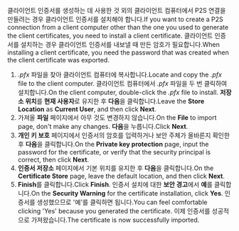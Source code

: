 <span data-ttu-id="947a5-101">클라이언트 인증서를 생성하는 데 사용한 것 외의 클라이언트 컴퓨터에서 P2S 연결을 만들려는 경우 클라이언트 인증서를 설치해야 합니다.</span><span class="sxs-lookup"><span data-stu-id="947a5-101">If you want to create a P2S connection from a client computer other than the one you used to generate the client certificates, you need to install a client certificate.</span></span> <span data-ttu-id="947a5-102">클라이언트 인증서를 설치하는 경우 클라이언트 인증서를 내보낼 때 만든 암호가 필요합니다.</span><span class="sxs-lookup"><span data-stu-id="947a5-102">When installing a client certificate, you need the password that was created when the client certificate was exported.</span></span>

1. <span data-ttu-id="947a5-103">*.pfx* 파일을 찾아 클라이언트 컴퓨터에 복사합니다.</span><span class="sxs-lookup"><span data-stu-id="947a5-103">Locate and copy the *.pfx* file to the client computer.</span></span> <span data-ttu-id="947a5-104">클라이언트 컴퓨터에서 *.pfx* 파일을 두 번 클릭하여 설치합니다.</span><span class="sxs-lookup"><span data-stu-id="947a5-104">On the client computer, double-click the *.pfx* file to install.</span></span> <span data-ttu-id="947a5-105">**저장소 위치**를 **현재 사용자**로 유지한 후 **다음**을 클릭합니다.</span><span class="sxs-lookup"><span data-stu-id="947a5-105">Leave the **Store Location** as **Current User**, and then click **Next**.</span></span>
2. <span data-ttu-id="947a5-106">가져올 **파일** 페이지에서 아무 것도 변경하지 않습니다.</span><span class="sxs-lookup"><span data-stu-id="947a5-106">On the **File** to import page, don't make any changes.</span></span> <span data-ttu-id="947a5-107">**다음**을 누릅니다.</span><span class="sxs-lookup"><span data-stu-id="947a5-107">Click **Next**.</span></span>
3. <span data-ttu-id="947a5-108">**개인 키 보호** 페이지에서 인증서의 암호를 입력하거나 보안 주체가 올바른지 확인한 후 **다음**을 클릭합니다.</span><span class="sxs-lookup"><span data-stu-id="947a5-108">On the **Private key protection** page, input the password for the certificate, or verify that the security principal is correct, then click **Next**.</span></span>
4. <span data-ttu-id="947a5-109">**인증서 저장소** 페이지에서 기본 위치를 유지한 후 **다음**을 클릭합니다.</span><span class="sxs-lookup"><span data-stu-id="947a5-109">On the **Certificate Store** page, leave the default location, and then click **Next**.</span></span>
5. <span data-ttu-id="947a5-110">**Finish**를 클릭합니다.</span><span class="sxs-lookup"><span data-stu-id="947a5-110">Click **Finish**.</span></span> <span data-ttu-id="947a5-111">인증서 설치에 대한 **보안 경고**에서 **예**를 클릭합니다.</span><span class="sxs-lookup"><span data-stu-id="947a5-111">On the **Security Warning** for the certificate installation, click **Yes**.</span></span> <span data-ttu-id="947a5-112">인증서를 생성했으므로 '예'를 클릭하면 됩니다.</span><span class="sxs-lookup"><span data-stu-id="947a5-112">You can feel comfortable clicking 'Yes' because you generated the certificate.</span></span> <span data-ttu-id="947a5-113">이제 인증서를 성공적으로 가져왔습니다.</span><span class="sxs-lookup"><span data-stu-id="947a5-113">The certificate is now successfully imported.</span></span>
